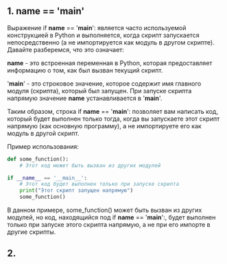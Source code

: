 ## 1. __name__ == '__main__'

Выражение if __name__ == '__main__': является часто используемой конструкцией в Python и выполняется, когда скрипт запускается непосредственно (а не импортируется как модуль в другом скрипте). Давайте разберемся, что это означает:

__name__ - это встроенная переменная в Python, которая предоставляет информацию о том, как был вызван текущий скрипт.

'__main__' - это строковое значение, которое содержит имя главного модуля (скрипта), который был запущен. При запуске скрипта напрямую значение __name__ устанавливается в '__main__'.

Таким образом, строка if __name__ == '__main__': позволяет вам написать код, который будет выполнен только тогда, когда вы запускаете этот скрипт напрямую (как основную программу), а не импортируете его как модуль в другой скрипт.

Пример использования:

```python
def some_function():
    # Этот код может быть вызван из других модулей

if __name__ == '__main__':
    # Этот код будет выполнен только при запуске скрипта
    print("Этот скрипт запущен напрямую")
    some_function()
```
В данном примере, some_function() может быть вызван из других модулей, но код, находящийся под if __name__ == '__main__':, будет выполнен только при запуске этого скрипта напрямую, а не при его импорте в другие скрипты.

## 2. 